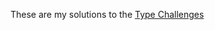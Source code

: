 These are my solutions to the [Type Challenges](https://github.com/type-challenges/type-challenges)
